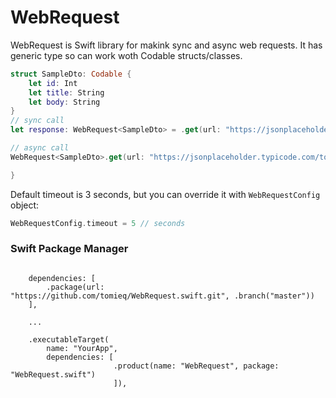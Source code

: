 # WebRequest

WebRequest is Swift library for makink sync and async web requests. It has generic type so can work woth Codable structs/classes.

```swift
struct SampleDto: Codable {
    let id: Int
    let title: String
    let body: String
}
// sync call
let response: WebRequest<SampleDto> = .get(url: "https://jsonplaceholder.typicode.com/todos/1")

// async call
WebRequest<SampleDto>.get(url: "https://jsonplaceholder.typicode.com/todos/1") { result in

}
```

Default timeout is 3 seconds, but you can override it with `WebRequestConfig` object:
```swift
WebRequestConfig.timeout = 5 // seconds
```

### Swift Package Manager
```
    
    dependencies: [
        .package(url: "https://github.com/tomieq/WebRequest.swift.git", .branch("master"))
    ],
    
    ...
    
    .executableTarget(
        name: "YourApp",
        dependencies: [
                       .product(name: "WebRequest", package: "WebRequest.swift")
                       ]),
```
